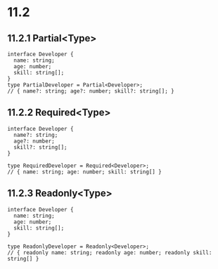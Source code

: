 # 11.2

## 11.2.1 Partial\<Type>

```tsx
interface Developer {
  name: string;
  age: number;
  skill: string[];
}
type PartialDeveloper = Partial<Developer>;
// { name?: string; age?: number; skill?: string[]; }
```

## 11.2.2 Required\<Type>

```tsx
interface Developer {
  name?: string;
  age?: number;
  skill?: string[];
}

type RequiredDeveloper = Required<Developer>;
// { name: string; age: number; skill: string[] }
```

## 11.2.3 Readonly\<Type>

```tsx
interface Developer {
  name: string;
  age: number;
  skill: string[];
}

type ReadonlyDeveloper = Readonly<Developer>;
// { readonly name: string; readonly age: number; readonly skill: string[] }
```
